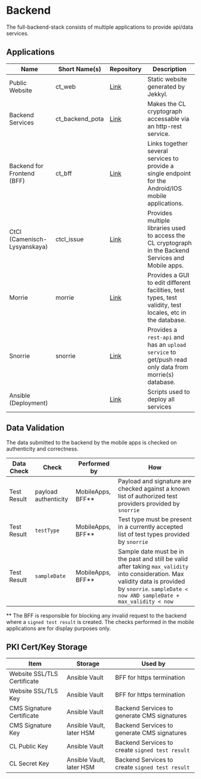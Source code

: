 # Backend

The full-backend-stack consists of multiple applications to provide api/data services.

## Applications

Name                        | Short Name(s)   | Repository                                                                      | Description
----------------------------|-----------------|---------------------------------------------------------------------------------|--------------------------------
Public Website              | ct_web          | [Link](https://github.com/minvws/nl-covid19-coronatester-website-private)       | Static website generated by Jekkyl.
Backend Services            | ct_backend_pota | [Link](https://github.com/minvws/nl-covid19-coronatester-app-backend-private/)  | Makes the CL cryptograph accessable via an http-rest service.
Backend for Frontend (BFF)  | ct_bff          | [Link](https://github.com/minvws/nl-covid19-coronatester-app-bff-private)       | Links together several services to provide a single endpoint for the Android/IOS mobile applications.
CtCl (Camenisch-Lysyanskaya)| ctcl_issue      | [Link](https://github.com/minvws/nl-covid19-coronatester-ctcl-core-private)     | Provides multiple libraries used to access the CL cryptograph in the Backend Services and Mobile apps.
Morrie                      | morrie          | [Link](https://github.com/91divoc-ln/morrie/)                                   | Provides a GUI to edit different facilities, test types, test validity, test locales, etc in the database.
Snorrie                     | snorrie         | [Link](https://github.com/91divoc-ln/snorrie/)                                  | Provides a `rest-api` and has an `upload service` to get/push read only data from morrie(s) database.
Ansible (Deployment)        |                 | [Link](https://github.com/91divoc-ln/ansible/)                                  | Scripts used to deploy all services


## Data Validation
The data submitted to the backend by the mobile apps is checked on authenticity and correctness.

Data Check  | Check                 | Performed by        | How
------------|-----------------------|---------------------|----------------
Test Result | payload authenticity  | MobileApps, BFF**   | Payload and signature are checked against a known list of authorized test providers provided by `snorrie`
Test Result | `testType`            | MobileApps, BFF**   | Test type must be present in a currently accepted list of test types provided by `snorrie`
Test Result | `sampleDate`          | MobileApps, BFF**   | Sample date must be in the past and still be valid after taking `max_validity` into consideration. Max validity data is provided by `snorrie`. `sampleDate < now AND sampleDate + max_validity < now`

** The BFF is responsible for blocking any invalid request to the backend where a `signed test result` is created. The checks performed in the mobile applications are for display purposes only.

## PKI Cert/Key Storage

Item                        | Storage                   | Used by
----------------------------|---------------------------|---------------
Website SSL/TLS Certificate | Ansible Vault             | BFF for https termination
Website SSL/TLS Key         | Ansible Vault             | BFF for https termination
CMS Signature Certificate   | Ansible Vault             | Backend Services to generate CMS signatures
CMS Signature Key           | Ansible Vault, later HSM  | Backend Services to generate CMS signatures
CL Public Key               | Ansible Vault             | Backend Services to create `signed test result`
CL Secret Key               | Ansible Vault, later HSM  | Backend Services to create `signed test result`

